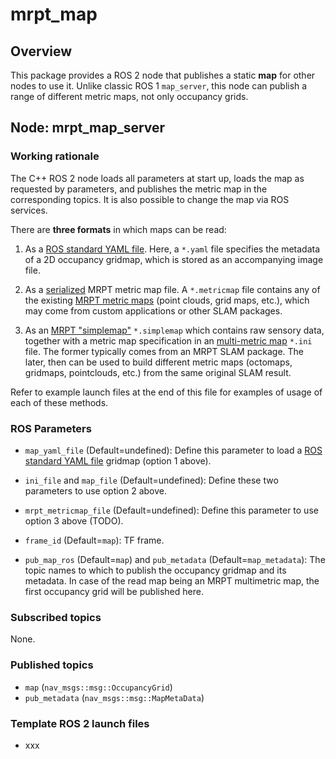 # mrpt_map

## Overview
This package provides a ROS 2 node that publishes a static **map** for other nodes to use it.
Unlike classic ROS 1 ``map_server``, this node can publish a range of different metric maps, not only occupancy grids.

## Node: mrpt_map_server

### Working rationale
The C++ ROS 2 node loads all parameters at start up, loads the map
as requested by parameters, and publishes the metric map in the corresponding topics. It is also possible to change the map via ROS services.

There are **three formats** in which maps can be read:

1. As a [ROS standard YAML file](https://wiki.ros.org/map_server). Here, a ``*.yaml`` file specifies the metadata of a 2D occupancy gridmap, which is stored as an accompanying image file.

2. As a [serialized](https://docs.mrpt.org/reference/latest/group_mrpt_serialization_grp.html) MRPT metric map file.
A ``*.metricmap`` file contains any of the existing 
[MRPT metric maps](https://docs.mrpt.org/reference/latest/group_mrpt_maps_grp.html)
(point clouds, grid maps, etc.), which may come from custom 
applications or other SLAM packages.

3. As an [MRPT "simplemap"](https://docs.mrpt.org/reference/latest/class_mrpt_maps_CSimpleMap.html) ``*.simplemap`` which contains
raw sensory data, together with a metric map specification
in an [multi-metric map](https://docs.mrpt.org/reference/latest/tutorial-mrpt-maps-model.html)
``*.ini`` file. The former typically
comes from an MRPT SLAM package. The later, then can be used
to build different metric maps (octomaps, gridmaps, pointclouds, etc.) from the same original SLAM result.

Refer to example launch files at the end of this file for examples
of usage of each of these methods.


### ROS Parameters
* ``map_yaml_file`` (Default=undefined): Define this parameter to load a [ROS standard YAML file](https://wiki.ros.org/map_server) gridmap (option 1 above).
* ``ini_file`` and ``map_file`` (Default=undefined): Define these two parameters to use option 2 above.
* ``mrpt_metricmap_file`` (Default=undefined): Define this parameter to use option 3 above (TODO).
* ``frame_id`` (Default=``map``): TF frame.

* ``pub_map_ros`` (Default=``map``) and ``pub_metadata`` (Default=``map_metadata``): The topic names to which to publish the occupancy gridmap and its metadata. In case of the read map being
an MRPT multimetric map, the first occupancy grid will be published here.

### Subscribed topics
None.

### Published topics
* ``map`` (``nav_msgs::msg::OccupancyGrid``)
* ``pub_metadata`` (``nav_msgs::msg::MapMetaData``)

### Template ROS 2 launch files
* xxx


